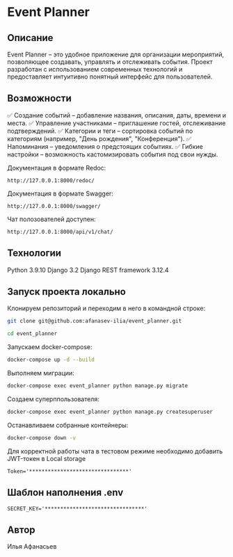 # Event Planner

## Описание
Event Planner – это удобное приложение для организации мероприятий, позволяющее создавать, управлять и отслеживать события. Проект разработан с использованием современных технологий и предоставляет интуитивно понятный интерфейс для пользователей.

## Возможности
✅ Создание событий – добавление названия, описания, даты, времени и места.
✅ Управление участниками – приглашение гостей, отслеживание подтверждений.
✅ Категории и теги – сортировка событий по категориям (например, "День рождения", "Конференция").
✅ Напоминания – уведомления о предстоящих событиях.
✅ Гибкие настройки – возможность кастомизировать события под свои нужды.


Документация в формате Redoc:
```HTTP
http://127.0.0.1:8000/redoc/
```

Документация в формате Swagger: 
```HTTP
http://127.0.0.1:8000/swagger/
```

Чат полозователей доступен: 
```HTTP
http://127.0.0.1:8000/api/v1/chat/
```

## Технологии

Python 3.9.10
Django 3.2
Django REST framework 3.12.4

## Запуск проекта локально

Клонируем репозиторий и переходим в него в командной строке:
```bash
git clone git@github.com:afanasev-ilia/event_planner.git
```
```bash
cd event_planner
```

Запускаем docker-compose:
```bash
docker-compose up -d --build
```

Выполняем миграции:
```bash
docker-compose exec event_planner python manage.py migrate
```

Создаем суперппользователя:
```bash
docker-compose exec event_planner python manage.py createsuperuser
```

Останавливаем собранные контейнеры:
```bash
docker-compose down -v 
```

Для корректной работы чата в тестовом режиме необходимо
добавить JWT-токен в Local storage
```
Token='********************************'
```

## Шаблон наполнения .env
```
SECRET_KEY='********************************'
```

## Автор
Илья Афанасьев